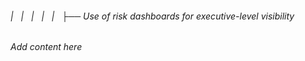 ###### |   |   |   |   |   ├── Use of risk dashboards for executive-level visibility

*Add content here*